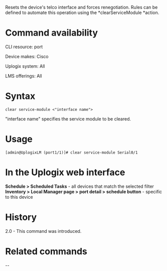 <!-- 5.4 -->

Resets the device's telco interface and forces renegotiation. Rules can be defined to automate this operation using the *clearServiceModule *action.

# Command availability 

CLI resource: port

Device makes: Cisco

Uplogix system: All

LMS offerings: All

# Syntax 

```
clear service-module <"interface name">
```

"interface name" specifies the service module to be cleared.

# Usage 

```
[admin@UplogixLM (port1/1)]# clear service-module Serial0/1
```

# In the Uplogix web interface

**Schedule > Scheduled Tasks** - all devices that match the selected filter
**Inventory > Local Manager page > port detail > schedule button** - specific to this device

# History 

2.0 - This command was introduced.

# Related commands 

--
